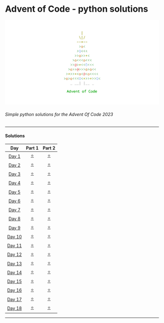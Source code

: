 # Advent of Code - python solutions

<!-- img logo in static/ -->
<img  src="/static/adventocodeLogo.png">

###### Simple python solutions for the Advent Of Code 2023
---

#### Solutions

| Day | Part 1 | Part 2 |
| :---: | :---: | :---: |
| [Day 1](https://adventofcode.com/2023/day/1) | [⭐️](/problems/day1/sol1.py) | [⭐️](/problems/day1/sol2.py) |
| [Day 2](https://adventofcode.com/2023/day/2) | [⭐️](/problems/day2/sol1.py) | [⭐️](/problems/day2/sol2.py) |
| [Day 3](https://adventofcode.com/2023/day/3) | [⭐️](/problems/day3/sol1.py) | [⭐️](/problems/day3/sol2.py) |
| [Day 4](https://adventofcode.com/2023/day/4) | [⭐️](/problems/day4/sol1.py) | [⭐️](/problems/day4/sol2.py) |
| [Day 5](https://adventofcode.com/2023/day/5) | [⭐️](/problems/day5/sol1.py) | [⭐️](/problems/day5/sol2.py) |
| [Day 6](https://adventofcode.com/2023/day/6) | [⭐️](/problems/day6/sol1.py) | [⭐️](/problems/day6/sol2.py) |
| [Day 7](https://adventofcode.com/2023/day/7) | [⭐️](/problems/day7/sol1.py) | [⭐️](/problems/day7/sol2.py) |
| [Day 8](https://adventofcode.com/2023/day/8) | [⭐️](/problems/day8/sol1.py) | [⭐️](/problems/day8/sol2.py) |
| [Day 9](https://adventofcode.com/2023/day/9) | [⭐️](/problems/day9/sol1.py) | [⭐️](/problems/day9/sol2.py) |
| [Day 10](https://adventofcode.com/2023/day/10) | [⭐️](/problems/day10/sol1.py) | [⭐️](/problems/day10/sol2.py) |
| [Day 11](https://adventofcode.com/2023/day/11) | [⭐️](/problems/day11/sol1.py) | [⭐️](/problems/day11/sol2.py) |
| [Day 12](https://adventofcode.com/2023/day/12) | [⭐️](/problems/day12/sol1.py) | [⭐️](/problems/day12/sol2.py) |
| [Day 13](https://adventofcode.com/2023/day/13) | [⭐️](/problems/day13/sol1.py) | [⭐️](/problems/day13/sol2.py) |
| [Day 14](https://adventofcode.com/2023/day/14) | [⭐️](/problems/day14/sol1.py) | [⭐️](/problems/day14/sol2.py) |
| [Day 15](https://adventofcode.com/2023/day/15) | [⭐️](/problems/day15/sol1.py) | [⭐️](/problems/day15/sol2.py) |
| [Day 16](https://adventofcode.com/2023/day/16) | [⭐️](/problems/day16/sol1.py) | [⭐️](/problems/day16/sol2.py) |
| [Day 17](https://adventofcode.com/2023/day/17) | [⭐️](/problems/day17/sol1.py) | [⭐️](/problems/day17/sol2.py) |
| [Day 18](https://adventofcode.com/2023/day/18) | [⭐️](/problems/day18/sol1.py) | [⭐️](/problems/day18/sol2.py) |
---


